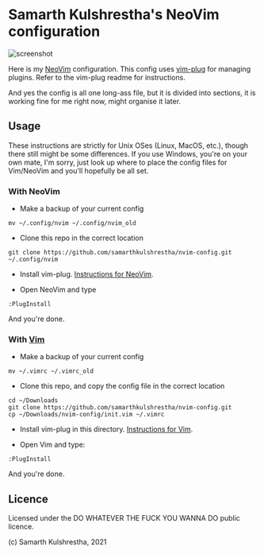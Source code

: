 # Samarth Kulshrestha's NeoVim configuration

![screenshot](./scr)

Here is my [NeoVim](https://neovim.io) configuration.
This config uses [vim-plug](https://github.com/junegunn/vim-plug) for managing plugins.
Refer to the vim-plug readme for instructions.

And yes the config is all one long-ass file,
but it is divided into sections,
it is working fine for me right now,
might organise it later.

## Usage

These instructions are strictly for Unix OSes (Linux, MacOS, etc.),
though there still might be some differences.
If you use Windows, you're on your own mate,
I'm sorry, just look up where to place the config files
for Vim/NeoVim and you'll hopefully be all set.

### With NeoVim

-   Make a backup of your current config

```
mv ~/.config/nvim ~/.config/nvim_old
```

-   Clone this repo in the correct location

```
git clone https://github.com/samarthkulshrestha/nvim-config.git ~/.config/nvim
```

-   Install vim-plug. [Instructions for NeoVim](https://github.com/junegunn/vim-plug#neovim).

-   Open NeoVim and type

```
:PlugInstall
```

And you're done.

### With [Vim](https://www.vim.org)

-   Make a backup of your current config

```
mv ~/.vimrc ~/.vimrc_old
```

-   Clone this repo, and copy the config file in the correct location

```
cd ~/Downloads
git clone https://github.com/samarthkulshrestha/nvim-config.git
cp ~/Downloads/nvim-config/init.vim ~/.vimrc
```

-   Install vim-plug in this directory. [Instructions for Vim](https://github.com/junegunn/vim-plug#vim).

-   Open Vim and type:

```
:PlugInstall
```

And you're done.

## Licence

Licensed under the DO WHATEVER THE FUCK YOU WANNA DO public licence.

(c) Samarth Kulshrestha, 2021

